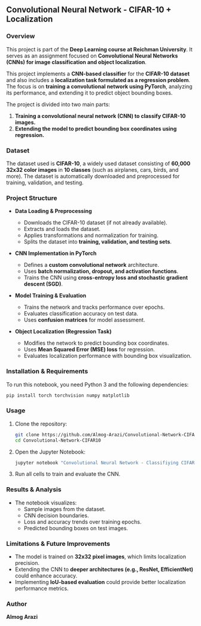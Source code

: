## Convolutional Neural Network - CIFAR-10 + Localization

### Overview

This project is part of the **Deep Learning course at Reichman University**. It serves as an assignment focused on **Convolutional Neural Networks (CNNs) for image classification and object localization**.

This project implements a **CNN-based classifier** for the **CIFAR-10 dataset** and also includes a **localization task formulated as a regression problem**. The focus is on **training a convolutional network using PyTorch**, analyzing its performance, and extending it to predict object bounding boxes.

The project is divided into two main parts:

1. **Training a convolutional neural network (CNN) to classify CIFAR-10 images.**
2. **Extending the model to predict bounding box coordinates using regression.**

### Dataset

The dataset used is **CIFAR-10**, a widely used dataset consisting of **60,000 32x32 color images** in **10 classes** (such as airplanes, cars, birds, and more). The dataset is automatically downloaded and preprocessed for training, validation, and testing.

### Project Structure

- **Data Loading & Preprocessing**  
  - Downloads the CIFAR-10 dataset (if not already available).  
  - Extracts and loads the dataset.  
  - Applies transformations and normalization for training.  
  - Splits the dataset into **training, validation, and testing sets**.  

- **CNN Implementation in PyTorch**  
  - Defines a **custom convolutional network** architecture.  
  - Uses **batch normalization, dropout, and activation functions**.  
  - Trains the CNN using **cross-entropy loss and stochastic gradient descent (SGD)**.  

- **Model Training & Evaluation**  
  - Trains the network and tracks performance over epochs.  
  - Evaluates classification accuracy on test data.  
  - Uses **confusion matrices** for model assessment.  

- **Object Localization (Regression Task)**  
  - Modifies the network to predict bounding box coordinates.  
  - Uses **Mean Squared Error (MSE) loss** for regression.  
  - Evaluates localization performance with bounding box visualization.  

### Installation & Requirements

To run this notebook, you need Python 3 and the following dependencies:

```bash
pip install torch torchvision numpy matplotlib
```

### Usage

1. Clone the repository:

   ```bash
   git clone https://github.com/Almog-Arazi/Convolutional-Network-CIFAR10.git
   cd Convolutional-Network-CIFAR10
   ```

2. Open the Jupyter Notebook:

   ```bash
   jupyter notebook "Convolutional Neural Network - Classifiying CIFAR-10 +Localization as Regression.ipynb"
   ```

3. Run all cells to train and evaluate the CNN.

### Results & Analysis

- The notebook visualizes:
  - Sample images from the dataset.
  - CNN decision boundaries.
  - Loss and accuracy trends over training epochs.
  - Predicted bounding boxes on test images.

### Limitations & Future Improvements

- The model is trained on **32x32 pixel images**, which limits localization precision.
- Extending the CNN to **deeper architectures (e.g., ResNet, EfficientNet)** could enhance accuracy.
- Implementing **IoU-based evaluation** could provide better localization performance metrics.

### Author

**Almog Arazi**